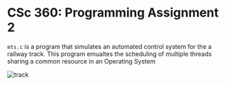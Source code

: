 # CSc 360: Programming Assignment 2

`mts.c` is a program that simulates an automated control system for the a railway track. 
This program emualtes the scheduling of multiple threads sharing a common resource in an Operating System

![track](https://user-images.githubusercontent.com/64433812/158039571-cdadbb22-3d56-4e01-a29c-e3b2bcba6216.png)
